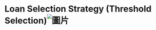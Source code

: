 # Loan Selection Strategy (Threshold Selection)![圖片](https://user-images.githubusercontent.com/92542287/208195161-92afaf7c-3553-4c87-b6f8-22a539352d50.png)


